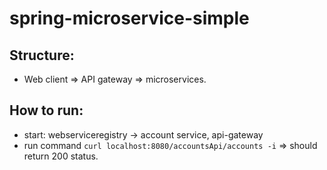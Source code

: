 # spring-microservice-simple
## Structure:
* Web client => API gateway => microservices.

## How to run:
* start: webserviceregistry -> account service, api-gateway
* run command `curl localhost:8080/accountsApi/accounts -i` => should return 200 status.
